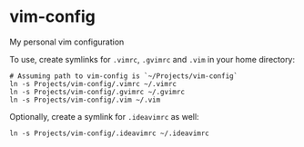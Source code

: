 # vim-config
My personal vim configuration

To use, create symlinks for `.vimrc`, `.gvimrc` and `.vim` in your home directory:

    # Assuming path to vim-config is `~/Projects/vim-config`
    ln -s Projects/vim-config/.vimrc ~/.vimrc
    ln -s Projects/vim-config/.gvimrc ~/.gvimrc
    ln -s Projects/vim-config/.vim ~/.vim

Optionally, create a symlink for `.ideavimrc` as well:

    ln -s Projects/vim-config/.ideavimrc ~/.ideavimrc
